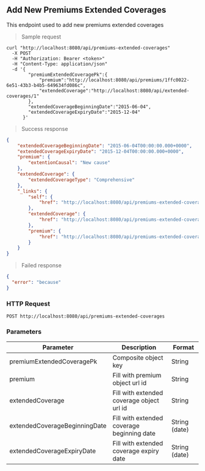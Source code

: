 ## Add New Premiums Extended Coverages

This endpoint used to add new premiums extended coverages

> Sample request

```shell
curl "http://localhost:8080/api/premiums-extended-coverages"
  -X POST
  -H "Authorization: Bearer <token>"
  -H "Content-Type: application/json"
  -d '{
        "premiumExtendedCoveragePk":{
            "premium":"http://localhost:8080/api/premiums/1ffc0022-6e51-43b3-b4b5-649634fd086c",
            "extendedCoverage":"http://localhost:8080/api/extended-coverages/1"
        },
        "extendedCoverageBeginningDate":"2015-06-04",
        "extendedCoverageExpiryDate":"2015-12-04"
      }'
```

> Success response

```json
{
    "extendedCoverageBeginningDate": "2015-06-04T00:00:00.000+0000",
    "extendedCoverageExpiryDate": "2015-12-04T00:00:00.000+0000",
    "premium": {
        "extentionCausal": "New cause"
    },
    "extendedCoverage": {
        "extendedCoverageType": "Comprehensive"
    },
    "_links": {
        "self": {
            "href": "http://localhost:8080/api/premiums-extended-coverages/1ffc0022-6e51-43b3-b4b5-649634fd086c@1"
        },
        "extendedCoverage": {
            "href": "http://localhost:8080/api/premiums-extended-coverages/1ffc0022-6e51-43b3-b4b5-649634fd086c@1/extendedCoverage"
        },
        "premium": {
            "href": "http://localhost:8080/api/premiums-extended-coverages/1ffc0022-6e51-43b3-b4b5-649634fd086c@1/premium"
        }
    }
}
```

> Failed response

```json
{
  "error": "because"
}
```

### HTTP Request

`POST http://localhost:8080/api/premiums-extended-coverages`

### Parameters

Parameter | Description | Format
--------- | ----------- | ------
premiumExtendedCoveragePk | Composite object key | String
premium | Fill with premium object url id | String
extendedCoverage | Fill with extended coverage object url id | String
extendedCoverageBeginningDate | Fill with extended coverage beginning date | String (date)
extendedCoverageExpiryDate | Fill with extended coverage expiry date | String (date)